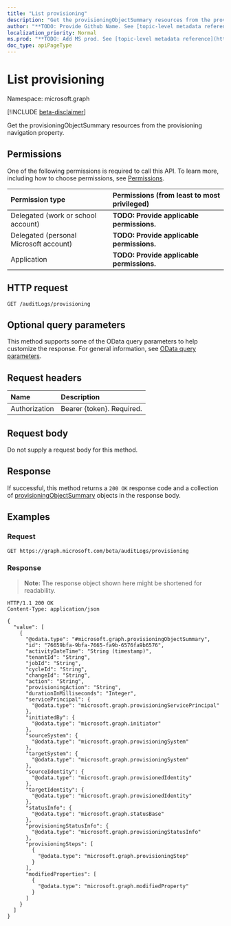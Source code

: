 ```yaml
---
title: "List provisioning"
description: "Get the provisioningObjectSummary resources from the provisioning navigation property."
author: "**TODO: Provide Github Name. See [topic-level metadata reference](https://msgo.azurewebsites.net/add/document/guidelines/metadata.html#topic-level-metadata)**"
localization_priority: Normal
ms.prod: "**TODO: Add MS prod. See [topic-level metadata reference](https://msgo.azurewebsites.net/add/document/guidelines/metadata.html#topic-level-metadata)**"
doc_type: apiPageType
---
```


# List provisioning
Namespace: microsoft.graph

[!INCLUDE [beta-disclaimer](../../includes/beta-disclaimer.md)]

Get the provisioningObjectSummary resources from the provisioning navigation property.

## Permissions
One of the following permissions is required to call this API. To learn more, including how to choose permissions, see [Permissions](/graph/permissions-reference).

|Permission type|Permissions (from least to most privileged)|
|:---|:---|
|Delegated (work or school account)|**TODO: Provide applicable permissions.**|
|Delegated (personal Microsoft account)|**TODO: Provide applicable permissions.**|
|Application|**TODO: Provide applicable permissions.**|

## HTTP request

<!-- {
  "blockType": "ignored"
}
-->
``` http
GET /auditLogs/provisioning
```

## Optional query parameters
This method supports some of the OData query parameters to help customize the response. For general information, see [OData query parameters](/graph/query-parameters).

## Request headers
|Name|Description|
|:---|:---|
|Authorization|Bearer {token}. Required.|

## Request body
Do not supply a request body for this method.

## Response

If successful, this method returns a `200 OK` response code and a collection of [provisioningObjectSummary](../resources/provisioningobjectsummary.md) objects in the response body.

## Examples

### Request
<!-- {
  "blockType": "request",
  "name": "list_provisioningobjectsummary"
}
-->
``` http
GET https://graph.microsoft.com/beta/auditLogs/provisioning
```


### Response
>**Note:** The response object shown here might be shortened for readability.
<!-- {
  "blockType": "response",
  "truncated": true,
  "@odata.type": "Collection(microsoft.graph.provisioningObjectSummary)"
}
-->
``` http
HTTP/1.1 200 OK
Content-Type: application/json

{
  "value": [
    {
      "@odata.type": "#microsoft.graph.provisioningObjectSummary",
      "id": "76659bfa-9bfa-7665-fa9b-6576fa9b6576",
      "activityDateTime": "String (timestamp)",
      "tenantId": "String",
      "jobId": "String",
      "cycleId": "String",
      "changeId": "String",
      "action": "String",
      "provisioningAction": "String",
      "durationInMilliseconds": "Integer",
      "servicePrincipal": {
        "@odata.type": "microsoft.graph.provisioningServicePrincipal"
      },
      "initiatedBy": {
        "@odata.type": "microsoft.graph.initiator"
      },
      "sourceSystem": {
        "@odata.type": "microsoft.graph.provisioningSystem"
      },
      "targetSystem": {
        "@odata.type": "microsoft.graph.provisioningSystem"
      },
      "sourceIdentity": {
        "@odata.type": "microsoft.graph.provisionedIdentity"
      },
      "targetIdentity": {
        "@odata.type": "microsoft.graph.provisionedIdentity"
      },
      "statusInfo": {
        "@odata.type": "microsoft.graph.statusBase"
      },
      "provisioningStatusInfo": {
        "@odata.type": "microsoft.graph.provisioningStatusInfo"
      },
      "provisioningSteps": [
        {
          "@odata.type": "microsoft.graph.provisioningStep"
        }
      ],
      "modifiedProperties": [
        {
          "@odata.type": "microsoft.graph.modifiedProperty"
        }
      ]
    }
  ]
}
```

